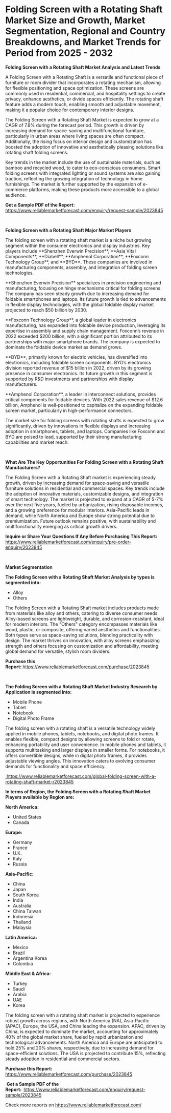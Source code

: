 <p><h1>Folding Screen with a Rotating Shaft Market Size and Growth, Market Segmentation, Regional and Country Breakdowns, and Market Trends for Period from 2025 -  2032</h1></p><p><strong>Folding Screen with a Rotating Shaft Market Analysis and Latest Trends</strong></p>
<p><p>A Folding Screen with a Rotating Shaft is a versatile and functional piece of furniture or room divider that incorporates a rotating mechanism, allowing for flexible positioning and space optimization. These screens are commonly used in residential, commercial, and hospitality settings to create privacy, enhance aesthetics, or divide spaces efficiently. The rotating shaft feature adds a modern touch, enabling smooth and adjustable movement, making it a popular choice for contemporary interior designs.</p><p>The Folding Screen with a Rotating Shaft Market is expected to grow at a CAGR of 7.8% during the forecast period. This growth is driven by increasing demand for space-saving and multifunctional furniture, particularly in urban areas where living spaces are often compact. Additionally, the rising focus on interior design and customization has boosted the adoption of innovative and aesthetically pleasing solutions like rotating shaft folding screens.</p><p>Key trends in the market include the use of sustainable materials, such as bamboo and recycled wood, to cater to eco-conscious consumers. Smart folding screens with integrated lighting or sound systems are also gaining traction, reflecting the growing integration of technology in home furnishings. The market is further supported by the expansion of e-commerce platforms, making these products more accessible to a global audience.</p></p>
<p><strong>Get a Sample PDF of the Report:&nbsp;</strong> <a href="https://www.reliablemarketforecast.com/enquiry/request-sample/2023845?utm_campaign=1110&utm_medium=2&utm_source=Github&utm_content=ia&utm_term=20012025&utm_id=folding-screen-with-a-rotating-shaft">https://www.reliablemarketforecast.com/enquiry/request-sample/2023845</a></p>
<p>&nbsp;</p>
<p><strong>Folding Screen with a Rotating Shaft Major Market Players</strong></p>
<p><p>The folding screen with a rotating shaft market is a niche but growing segment within the consumer electronics and display industries. Key players include **Shenzhen Everwin Precision**, **Asia Vital Components**, **Diabell**, **Amphenol Corporation**, **Foxconn Technology Group**, and **BYD**. These companies are involved in manufacturing components, assembly, and integration of folding screen technologies.</p><p>**Shenzhen Everwin Precision** specializes in precision engineering and manufacturing, focusing on hinge mechanisms critical for folding screens. The company has seen steady growth due to increasing demand for foldable smartphones and laptops. Its future growth is tied to advancements in flexible display technologies, with the global foldable display market projected to reach $50 billion by 2030.</p><p>**Foxconn Technology Group**, a global leader in electronics manufacturing, has expanded into foldable device production, leveraging its expertise in assembly and supply chain management. Foxconn’s revenue in 2022 exceeded $200 billion, with a significant portion attributed to its partnerships with major smartphone brands. The company is expected to dominate the foldable device market as demand grows.</p><p>**BYD**, primarily known for electric vehicles, has diversified into electronics, including foldable screen components. BYD’s electronics division reported revenue of $15 billion in 2022, driven by its growing presence in consumer electronics. Its future growth in this segment is supported by R&D investments and partnerships with display manufacturers.</p><p>**Amphenol Corporation**, a leader in interconnect solutions, provides critical components for foldable devices. With 2022 sales revenue of $12.6 billion, Amphenol is well-positioned to capitalize on the expanding foldable screen market, particularly in high-performance connectors.</p><p>The market size for folding screens with rotating shafts is expected to grow significantly, driven by innovations in flexible displays and increasing adoption in smartphones, tablets, and laptops. Companies like Foxconn and BYD are poised to lead, supported by their strong manufacturing capabilities and market reach.</p></p>
<p>&nbsp;</p>
<p><strong>What Are The Key Opportunities For Folding Screen with a Rotating Shaft Manufacturers?</strong></p>
<p><p>The Folding Screen with a Rotating Shaft market is experiencing steady growth, driven by increasing demand for space-saving and versatile furniture solutions in residential and commercial spaces. Key trends include the adoption of innovative materials, customizable designs, and integration of smart technology. The market is projected to expand at a CAGR of 5-7% over the next five years, fueled by urbanization, rising disposable incomes, and a growing preference for modular interiors. Asia-Pacific leads in demand, while North America and Europe show strong potential due to premiumization. Future outlook remains positive, with sustainability and multifunctionality emerging as critical growth drivers.</p></p>
<p><strong>Inquire or Share Your Questions If Any Before Purchasing This Report:</strong> <a href="https://www.reliablemarketforecast.com/enquiry/pre-order-enquiry/2023845?utm_campaign=1110&utm_medium=2&utm_source=Github&utm_content=ia&utm_term=20012025&utm_id=folding-screen-with-a-rotating-shaft">https://www.reliablemarketforecast.com/enquiry/pre-order-enquiry/2023845</a></p>
<p>&nbsp;</p>
<p><strong>Market Segmentation</strong></p>
<p><strong>The Folding Screen with a Rotating Shaft Market Analysis by types is segmented into:</strong></p>
<p><ul><li>Alloy</li><li>Others</li></ul></p>
<p><p>The Folding Screen with a Rotating Shaft market includes products made from materials like alloy and others, catering to diverse consumer needs. Alloy-based screens are lightweight, durable, and corrosion-resistant, ideal for modern interiors. The "Others" category encompasses materials like wood, plastic, or composite, offering varied aesthetics and functionalities. Both types serve as space-saving solutions, blending practicality with design. The market thrives on innovation, with alloy screens emphasizing strength and others focusing on customization and affordability, meeting global demand for versatile, stylish room dividers.</p></p>
<p><strong>Purchase this Report:&nbsp;</strong><a href="https://www.reliablemarketforecast.com/purchase/2023845?utm_campaign=1110&utm_medium=2&utm_source=Github&utm_content=ia&utm_term=20012025&utm_id=folding-screen-with-a-rotating-shaft">https://www.reliablemarketforecast.com/purchase/2023845</a></p>
<p>&nbsp;</p>
<p><strong>The Folding Screen with a Rotating Shaft Market Industry Research by Application is segmented into:</strong></p>
<p><ul><li>Mobile Phone</li><li>Tablet</li><li>Notebook</li><li>Digital Photo Frame</li></ul></p>
<p><p>The folding screen with a rotating shaft is a versatile technology widely applied in mobile phones, tablets, notebooks, and digital photo frames. It enables flexible, compact designs by allowing screens to fold or rotate, enhancing portability and user convenience. In mobile phones and tablets, it supports multitasking and larger displays in smaller forms. For notebooks, it offers convertible designs, while in digital photo frames, it provides adjustable viewing angles. This innovation caters to evolving consumer demands for functionality and space efficiency.</p></p>
<p><a href="https://www.reliablemarketforecast.com/global-folding-screen-with-a-rotating-shaft-market-r2023845?utm_campaign=1110&utm_medium=2&utm_source=Github&utm_content=ia&utm_term=20012025&utm_id=folding-screen-with-a-rotating-shaft">&nbsp;https://www.reliablemarketforecast.com/global-folding-screen-with-a-rotating-shaft-market-r2023845</a></p>
<p><strong>In terms of Region, the Folding Screen with a Rotating Shaft Market Players available by Region are:</strong></p>
<p>
    <p> <strong> North America: </strong>
        <ul>
            <li>United States</li>
            <li>Canada</li>
        </ul>
        </p> 
    <p> <strong> Europe: </strong>
        <ul>
            <li>Germany</li>
            <li>France</li>
            <li>U.K.</li>
            <li>Italy</li>
            <li>Russia</li>
        </ul>
        </p> 
    <p> <strong> Asia-Pacific: </strong>
        <ul>
            <li>China</li>
            <li>Japan</li>
            <li>South Korea</li>
            <li>India</li>
            <li>Australia</li>
            <li>China Taiwan</li>
            <li>Indonesia</li>
            <li>Thailand</li>
            <li>Malaysia</li>
        </ul>
        </p> 
    <p> <strong> Latin America: </strong>
        <ul>
            <li>Mexico</li>
            <li>Brazil</li>
            <li>Argentina Korea</li>
            <li>Colombia</li>
        </ul>
        </p> 
    <p> <strong> Middle East & Africa: </strong>
        <ul>
            <li>Turkey</li>
            <li>Saudi</li>
            <li>Arabia</li>
            <li>UAE</li>
            <li>Korea</li>
        </ul>
    </p>
    </p>
<p><p>The folding screen with a rotating shaft market is projected to experience robust growth across regions, with North America (NA), Asia-Pacific (APAC), Europe, the USA, and China leading the expansion. APAC, driven by China, is expected to dominate the market, accounting for approximately 40% of the global market share, fueled by rapid urbanization and technological advancements. North America and Europe are anticipated to hold 25% and 20% shares, respectively, due to increasing demand for space-efficient solutions. The USA is projected to contribute 15%, reflecting steady adoption in residential and commercial sectors.</p></p>
<p><strong>Purchase this Report: </strong><a href="https://www.reliablemarketforecast.com/purchase/2023845?utm_campaign=1110&utm_medium=2&utm_source=Github&utm_content=ia&utm_term=20012025&utm_id=folding-screen-with-a-rotating-shaft">https://www.reliablemarketforecast.com/purchase/2023845</a></p>
<p>&nbsp;<strong>Get a Sample PDF of the Report:&nbsp;&nbsp;</strong><a href="https://www.reliablemarketforecast.com/enquiry/request-sample/2023845?utm_campaign=1110&utm_medium=2&utm_source=Github&utm_content=ia&utm_term=20012025&utm_id=folding-screen-with-a-rotating-shaft">https://www.reliablemarketforecast.com/enquiry/request-sample/2023845</a></p>
<p><strong></strong></p>
<p>Check more reports on <a href="https://www.reliablemarketforecast.com/?utm_campaign=1110&utm_medium=2&utm_source=Github&utm_content=ia&utm_term=20012025&utm_id=folding-screen-with-a-rotating-shaft">https://www.reliablemarketforecast.com/</a></p>